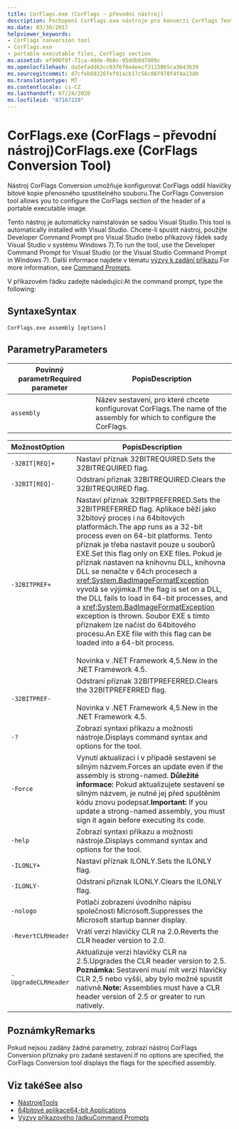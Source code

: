 ```yaml
---
title: CorFlags.exe (CorFlags – převodní nástroj)
description: Pochopení CorFlags.exe nástroje pro konverzi CorFlags Tento nástroj umožňuje nakonfigurovat část CorFlags hlavičky přenosné spustitelné image.
ms.date: 03/30/2017
helpviewer_keywords:
- CorFlags conversion tool
- CorFlags.exe
- portable executable files, CorFlags section
ms.assetid: ef900f8f-71ca-4dde-9b8c-95ddb0d7d89c
ms.openlocfilehash: da5efadd63cc03f6f6e4eecf3115865ca3643b39
ms.sourcegitcommit: 87cfeb69226fef01acb17c56c86f978f4f4a13db
ms.translationtype: MT
ms.contentlocale: cs-CZ
ms.lasthandoff: 07/24/2020
ms.locfileid: "87167228"
---
```

# <a name="corflagsexe-corflags-conversion-tool"></a><span data-ttu-id="8bebe-104">CorFlags.exe (CorFlags – převodní nástroj)</span><span class="sxs-lookup"><span data-stu-id="8bebe-104">CorFlags.exe (CorFlags Conversion Tool)</span></span>
<span data-ttu-id="8bebe-105">Nástroj CorFlags Conversion umožňuje konfigurovat CorFlags oddíl hlavičky bitové kopie přenosného spustitelného souboru.</span><span class="sxs-lookup"><span data-stu-id="8bebe-105">The CorFlags Conversion tool allows you to configure the CorFlags section of the header of a portable executable image.</span></span>  
  
 <span data-ttu-id="8bebe-106">Tento nástroj je automaticky nainstalován se sadou Visual Studio.</span><span class="sxs-lookup"><span data-stu-id="8bebe-106">This tool is automatically installed with Visual Studio.</span></span> <span data-ttu-id="8bebe-107">Chcete-li spustit nástroj, použijte Developer Command Prompt pro Visual Studio (nebo příkazový řádek sady Visual Studio v systému Windows 7).</span><span class="sxs-lookup"><span data-stu-id="8bebe-107">To run the tool, use the Developer Command Prompt for Visual Studio (or the Visual Studio Command Prompt in Windows 7).</span></span> <span data-ttu-id="8bebe-108">Další informace najdete v tématu [výzvy k zadání příkazu](developer-command-prompt-for-vs.md).</span><span class="sxs-lookup"><span data-stu-id="8bebe-108">For more information, see [Command Prompts](developer-command-prompt-for-vs.md).</span></span>  
  
 <span data-ttu-id="8bebe-109">V příkazovém řádku zadejte následující:</span><span class="sxs-lookup"><span data-stu-id="8bebe-109">At the command prompt, type the following:</span></span>  
  
## <a name="syntax"></a><span data-ttu-id="8bebe-110">Syntaxe</span><span class="sxs-lookup"><span data-stu-id="8bebe-110">Syntax</span></span>  
  
```console  
CorFlags.exe assembly [options]  
```  
  
## <a name="parameters"></a><span data-ttu-id="8bebe-111">Parametry</span><span class="sxs-lookup"><span data-stu-id="8bebe-111">Parameters</span></span>  
  
|<span data-ttu-id="8bebe-112">Povinný parametr</span><span class="sxs-lookup"><span data-stu-id="8bebe-112">Required parameter</span></span>|<span data-ttu-id="8bebe-113">Popis</span><span class="sxs-lookup"><span data-stu-id="8bebe-113">Description</span></span>|  
|------------------------|-----------------|  
|`assembly`|<span data-ttu-id="8bebe-114">Název sestavení, pro které chcete konfigurovat CorFlags.</span><span class="sxs-lookup"><span data-stu-id="8bebe-114">The name of the assembly for which to configure the CorFlags.</span></span>|  
  
|<span data-ttu-id="8bebe-115">Možnost</span><span class="sxs-lookup"><span data-stu-id="8bebe-115">Option</span></span>|<span data-ttu-id="8bebe-116">Popis</span><span class="sxs-lookup"><span data-stu-id="8bebe-116">Description</span></span>|  
|:------------|-----------------|  
|`-32BIT[REQ]+`|<span data-ttu-id="8bebe-117">Nastaví příznak 32BITREQUIRED.</span><span class="sxs-lookup"><span data-stu-id="8bebe-117">Sets the 32BITREQUIRED flag.</span></span>|  
|`-32BIT[REQ]-`|<span data-ttu-id="8bebe-118">Odstraní příznak 32BITREQUIRED.</span><span class="sxs-lookup"><span data-stu-id="8bebe-118">Clears the 32BITREQUIRED flag.</span></span>|  
|`-32BITPREF+`|<span data-ttu-id="8bebe-119">Nastaví příznak 32BITPREFERRED.</span><span class="sxs-lookup"><span data-stu-id="8bebe-119">Sets the 32BITPREFERRED flag.</span></span> <span data-ttu-id="8bebe-120">Aplikace běží jako 32bitový proces i na 64bitových platformách.</span><span class="sxs-lookup"><span data-stu-id="8bebe-120">The app runs as a 32-bit process even on 64-bit platforms.</span></span> <span data-ttu-id="8bebe-121">Tento příznak je třeba nastavit pouze u souborů EXE.</span><span class="sxs-lookup"><span data-stu-id="8bebe-121">Set this flag only on EXE files.</span></span> <span data-ttu-id="8bebe-122">Pokud je příznak nastaven na knihovnu DLL, knihovna DLL se nenačte v 64ch procesech a <xref:System.BadImageFormatException> vyvolá se výjimka.</span><span class="sxs-lookup"><span data-stu-id="8bebe-122">If the flag is set on a DLL, the DLL fails to load in 64-bit processes, and a <xref:System.BadImageFormatException> exception is thrown.</span></span> <span data-ttu-id="8bebe-123">Soubor EXE s tímto příznakem lze načíst do 64bitového procesu.</span><span class="sxs-lookup"><span data-stu-id="8bebe-123">An EXE file with this flag can be loaded into a 64-bit process.</span></span><br /><br /> <span data-ttu-id="8bebe-124">Novinka v .NET Framework 4,5.</span><span class="sxs-lookup"><span data-stu-id="8bebe-124">New in the .NET Framework 4.5.</span></span>|  
|`-32BITPREF-`|<span data-ttu-id="8bebe-125">Odstraní příznak 32BITPREFERRED.</span><span class="sxs-lookup"><span data-stu-id="8bebe-125">Clears the 32BITPREFERRED flag.</span></span><br /><br /> <span data-ttu-id="8bebe-126">Novinka v .NET Framework 4,5.</span><span class="sxs-lookup"><span data-stu-id="8bebe-126">New in the .NET Framework 4.5.</span></span>|  
|`-?`|<span data-ttu-id="8bebe-127">Zobrazí syntaxi příkazu a možnosti nástroje.</span><span class="sxs-lookup"><span data-stu-id="8bebe-127">Displays command syntax and options for the tool.</span></span>|  
|`-Force`|<span data-ttu-id="8bebe-128">Vynutí aktualizaci i v případě sestavení se silným názvem.</span><span class="sxs-lookup"><span data-stu-id="8bebe-128">Forces an update even if the assembly is strong-named.</span></span> <span data-ttu-id="8bebe-129">**Důležité informace:**  Pokud aktualizujete sestavení se silným názvem, je nutné jej před spuštěním kódu znovu podepsat.</span><span class="sxs-lookup"><span data-stu-id="8bebe-129">**Important:**  If you update a strong-named assembly, you must sign it again before executing its code.</span></span>|  
|`-help`|<span data-ttu-id="8bebe-130">Zobrazí syntaxi příkazu a možnosti nástroje.</span><span class="sxs-lookup"><span data-stu-id="8bebe-130">Displays command syntax and options for the tool.</span></span>|  
|`-ILONLY+`|<span data-ttu-id="8bebe-131">Nastaví příznak ILONLY.</span><span class="sxs-lookup"><span data-stu-id="8bebe-131">Sets the ILONLY flag.</span></span>|  
|`-ILONLY-`|<span data-ttu-id="8bebe-132">Odstraní příznak ILONLY.</span><span class="sxs-lookup"><span data-stu-id="8bebe-132">Clears the ILONLY flag.</span></span>|  
|`-nologo`|<span data-ttu-id="8bebe-133">Potlačí zobrazení úvodního nápisu společnosti Microsoft.</span><span class="sxs-lookup"><span data-stu-id="8bebe-133">Suppresses the Microsoft startup banner display.</span></span>|  
|`-RevertCLRHeader`|<span data-ttu-id="8bebe-134">Vrátí verzi hlavičky CLR na 2.0.</span><span class="sxs-lookup"><span data-stu-id="8bebe-134">Reverts the CLR header version to 2.0.</span></span>|  
|`-UpgradeCLRHeader`|<span data-ttu-id="8bebe-135">Aktualizuje verzi hlavičky CLR na 2.5.</span><span class="sxs-lookup"><span data-stu-id="8bebe-135">Upgrades the CLR header version to 2.5.</span></span> <span data-ttu-id="8bebe-136">**Poznámka:**  Sestavení musí mít verzi hlavičky CLR 2,5 nebo vyšší, aby bylo možné spustit nativně.</span><span class="sxs-lookup"><span data-stu-id="8bebe-136">**Note:**  Assemblies must have a CLR header version of 2.5 or greater to run natively.</span></span>|  
  
## <a name="remarks"></a><span data-ttu-id="8bebe-137">Poznámky</span><span class="sxs-lookup"><span data-stu-id="8bebe-137">Remarks</span></span>  
 <span data-ttu-id="8bebe-138">Pokud nejsou zadány žádné parametry, zobrazí nástroj CorFlags Conversion příznaky pro zadané sestavení.</span><span class="sxs-lookup"><span data-stu-id="8bebe-138">If no options are specified, the CorFlags Conversion tool displays the flags for the specified assembly.</span></span>  
  
## <a name="see-also"></a><span data-ttu-id="8bebe-139">Viz také</span><span class="sxs-lookup"><span data-stu-id="8bebe-139">See also</span></span>

- [<span data-ttu-id="8bebe-140">Nástroje</span><span class="sxs-lookup"><span data-stu-id="8bebe-140">Tools</span></span>](index.md)
- [<span data-ttu-id="8bebe-141">64bitové aplikace</span><span class="sxs-lookup"><span data-stu-id="8bebe-141">64-bit Applications</span></span>](../64-bit-apps.md)
- [<span data-ttu-id="8bebe-142">Výzvy příkazového řádku</span><span class="sxs-lookup"><span data-stu-id="8bebe-142">Command Prompts</span></span>](developer-command-prompt-for-vs.md)
